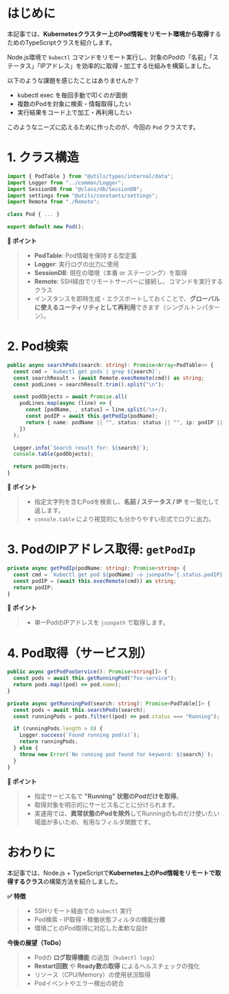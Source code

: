 # はじめに

本記事では、**Kubernetesクラスター上のPod情報をリモート環境から取得**するためのTypeScriptクラスを紹介します。

Node.js環境で `kubectl` コマンドをリモート実行し、対象のPodの「名前」「ステータス」「IPアドレス」を効率的に取得・加工する仕組みを構築しました。

以下のような課題を感じたことはありませんか？

* kubectl exec を毎回手動で叩くのが面倒
* 複数のPodを対象に検索・情報取得したい
* 実行結果をコード上で加工・再利用したい

このようなニーズに応えるために作ったのが、今回の `Pod` クラスです。


# 1. クラス構造

```typescript:Pod.ts
import { PodTable } from "@utils/types/internal/data";
import Logger from "../common/Logger";
import SessionDB from "@class/db/SessionDB";
import settings from "@utils/constants/settings";
import Remote from "./Remote";

class Pod { ... }

export default new Pod();
```

**📌 ポイント**

>* **PodTable**: Pod情報を保持する型定義
>* **Logger**: 実行ログの出力に使用
>* **SessionDB**: 現在の環境（本番 or ステージング）を取得
>* **Remote**: SSH経由でリモートサーバーに接続し、コマンドを実行するクラス
>* インスタンスを即時生成・エクスポートしておくことで、**グローバルに使えるユーティリティとして再利用**できます（シングルトンパターン）。

# 2. Pod検索

```typescript:Pod.ts
public async searchPods(search: string): Promise<Array<PodTable>> {
  const cmd = `kubectl get pods | grep ${search}`;
  const searchResult = (await Remote.execRemote(cmd)) as string;
  const podLines = searchResult.trim().split("\n");

  const podObjects = await Promise.all(
    podLines.map(async (line) => {
      const [podName, , status] = line.split(/\s+/);
      const podIP = await this.getPodIp(podName);
      return { name: podName || "", status: status || "", ip: podIP || "" };
    })
  );

  Logger.info(`Search result for: ${search}`);
  console.table(podObjects);

  return podObjects;
}
```

**📌 ポイント**

>* 指定文字列を含むPodを検索し、**名前 / ステータス / IP** を一覧化して返します。
>* `console.table` により視覚的にも分かりやすい形式でログに出力。

# 3. PodのIPアドレス取得: `getPodIp`
```typescript:Pod.ts
private async getPodIp(podName: string): Promise<string> {
  const cmd = `kubectl get pod ${podName} -o jsonpath='{.status.podIP}'`;
  const podIP = (await this.execRemote(cmd)) as string;
  return podIP;
}
```

**📌 ポイント**

>* 単一PodのIPアドレスを `jsonpath` で取得します。

# 4. Pod取得（サービス別）

```typescript:Pod.ts
public async getPodFooService(): Promise<string[]> {
  const pods = await this.getRunningPod("foo-service");
  return pods.map((pod) => pod.name);
}
```

```typescript:Pod.ts
private async getRunningPod(search: string): Promise<PodTable[]> {
  const pods = await this.searchPods(search);
  const runningPods = pods.filter((pod) => pod.status === "Running");

  if (runningPods.length > 0) {
    Logger.success(`Found running pod(s)`);
    return runningPods;
  } else {
    throw new Error(`No running pod found for keyword: ${search}`);
  }
}
```

**📌 ポイント**

>* 指定サービス名で **"Running" 状態のPodだけを取得**。
>* 取得対象を明示的にサービス名ごとに分けられます。
>* 実運用では、**異常状態のPodを除外**してRunningのものだけ使いたい場面が多いため、有用なフィルタ関数です。

# おわりに

本記事では、Node.js + TypeScriptで**Kubernetes上のPod情報をリモートで取得するクラス**の構築方法を紹介しました。

**✅ 特徴**

>* SSHリモート経由での `kubectl` 実行
>* Pod検索・IP取得・稼働状態フィルタの機能分離
>* 環境ごとのPod取得に対応した柔軟な設計

**今後の展望（ToDo）**

>* Podの **ログ取得機能** の追加（`kubectl logs`）
>* **Restart回数** や **Ready数の取得** によるヘルスチェックの強化
>* リソース（CPU/Memory）の使用状況取得
>* Podイベントやエラー検出の統合
